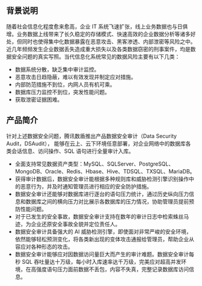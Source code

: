 ## 背景说明
随着社会信息化程度愈来愈高，企业 IT 系统飞速扩张，线上业务数据也与日俱增。业务数据上线带来了长久稳定的存储模式、快速高效的企业数据分析等诸多好处，但同时也使得集中化数据暴露在恶意攻击、黑客渗透、内部泄密等风险之中。近几年频频发生企业数据丢失造成重大损失以及各类数据窃密的刑事案件，均是数据安全问题的真实写照。当代信息化系统常见的数据风险主要有以下几类：
- 数据系统分散，缺乏集中审计监控。
- 恶意攻击日趋隐蔽，难以有效发现并制定应对措施。
- 内部防范措施不到位，内网人员有机可乘。
- 数据库压力监控不到位，突发性能问题。
- 获取泄密证据困难。

## 产品简介
针对上述数据安全问题，腾讯数盾推出产品数据安全审计（Data Security Audit，DSAudit）， 能够在云上、云下环境任意部署，对企业网络中的数据库各类会话信息、访问操作、SQL 语句进行全量审计入库。
- 全面支持常见数据资产类型：MySQL、SQLServer、PostgreSQL、MongoDB、Oracle、Redis、Hbase、Hive、TDSQL、TXSQL、MariaDB。
- 获得审计数据后，数据安全审计能根据多种规则库和威胁检测引擎识别操作中的恶意行为，并及时通知管理员进行相应的安全防护措施。
- 数据安全审计还能够对数据库进行逐台的语句压力统计，通过历史纵向压力信息和数据库之间的横向压力对比展示各数据库的压力情况，协助管理员提前预防性能问题。
- 对于已发生的安全事故，数据安全审计支持在数年的审计日志中检索蛛丝马迹，为企业还原安全事故全貌并定位责任人。
- 数据安全审计具备强大的 AI 威胁检测引擎，即使面对非常严峻的安全环境，依然能够轻松预测变化，将各类新出现的变体攻击通报给管理员，帮助企业从容应对各种形态的攻击。
- 数据安全审计能够应对因数据访问量巨大而产生的审计难题。数据安全审计每秒 SQL 吞吐量达十万级，每小时入库速率达千万级，完美应对超高并发环境，在高强度语句压力面前数据不丢包，内容不失真，完整记录数据库访问信息。
